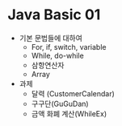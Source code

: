 # Java Basic 01



- 기본 문법들에 대하여
  - For, if, switch, variable
  - While, do-while
  - 삼항연산자
  - Array
- 과제
  - 달력 (CustomerCalendar)
  - 구구단(GuGuDan)
  - 금액 화폐 계산(WhileEx)